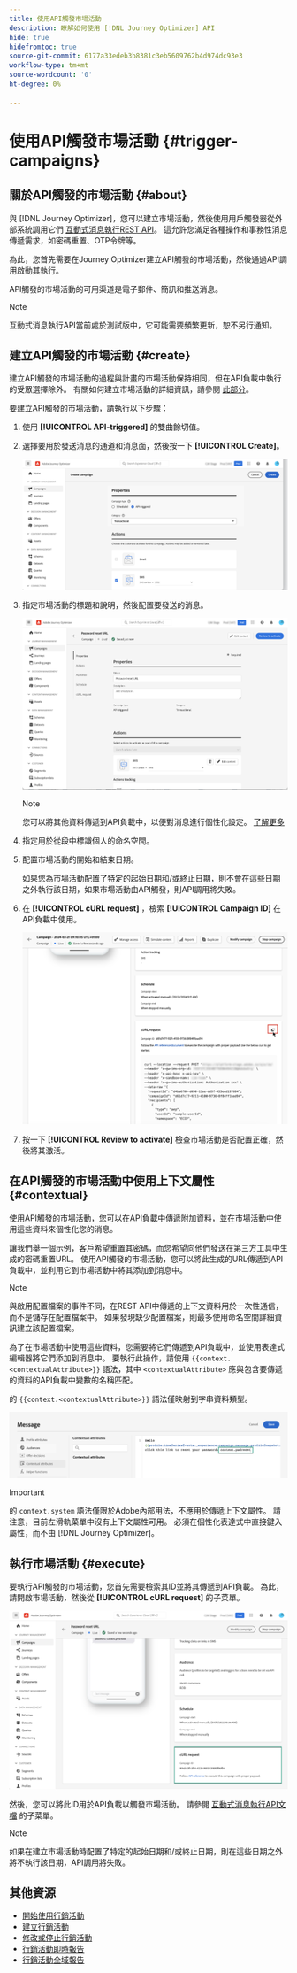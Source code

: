 ```yaml
---
title: 使用API觸發市場活動
description: 瞭解如何使用 [!DNL Journey Optimizer] API
hide: true
hidefromtoc: true
source-git-commit: 6177a33edeb3b8381c3eb5609762b4d974dc93e3
workflow-type: tm+mt
source-wordcount: '0'
ht-degree: 0%

---
```



# 使用API觸發市場活動 {#trigger-campaigns}

## 關於API觸發的市場活動 {#about}

與 [!DNL Journey Optimizer]，您可以建立市場活動，然後使用用戶觸發器從外部系統調用它們 [互動式消息執行REST API](https://developer.adobe.com/journey-optimizer-apis/references/messaging/#tag/execution)。 這允許您滿足各種操作和事務性消息傳遞需求，如密碼重置、OTP令牌等。

為此，您首先需要在Journey Optimizer建立API觸發的市場活動，然後通過API調用啟動其執行。

API觸發的市場活動的可用渠道是電子郵件、簡訊和推送消息。

>[!NOTE]
>
>互動式消息執行API當前處於測試版中，它可能需要頻繁更新，恕不另行通知。

## 建立API觸發的市場活動 {#create}

建立API觸發的市場活動的過程與計畫的市場活動保持相同，但在API負載中執行的受眾選擇除外。 有關如何建立市場活動的詳細資訊，請參閱 [此部分](create-campaign.md)。

要建立API觸發的市場活動，請執行以下步驟：

1. 使用 **[!UICONTROL API-triggered]** 的雙曲餘切值。

1. 選擇要用於發送消息的通道和消息面，然後按一下 **[!UICONTROL Create]**。

   ![](assets/api-triggered-type.png)

1. 指定市場活動的標題和說明，然後配置要發送的消息。

   ![](assets/api-triggered-properties.png)

   >[!NOTE]
   >
   >您可以將其他資料傳遞到API負載中，以便對消息進行個性化設定。 [了解更多](#contextual)

1. 指定用於從段中標識個人的命名空間。

1. 配置市場活動的開始和結束日期。

   如果您為市場活動配置了特定的起始日期和/或終止日期，則不會在這些日期之外執行該日期，如果市場活動由API觸發，則API調用將失敗。

1. 在 **[!UICONTROL cURL request]** ，檢索 **[!UICONTROL Campaign ID]** 在API負載中使用。

   ![](assets/api-triggered-curl.png)

1. 按一下 **[!UICONTROL Review to activate]** 檢查市場活動是否配置正確，然後將其激活。

## 在API觸發的市場活動中使用上下文屬性 {#contextual}

使用API觸發的市場活動，您可以在API負載中傳遞附加資料，並在市場活動中使用這些資料來個性化您的消息。

讓我們舉一個示例，客戶希望重置其密碼，而您希望向他們發送在第三方工具中生成的密碼重置URL。 使用API觸發的市場活動，您可以將此生成的URL傳遞到API負載中，並利用它到市場活動中將其添加到消息中。

>[!NOTE]
>
>與啟用配置檔案的事件不同，在REST API中傳遞的上下文資料用於一次性通信，而不是儲存在配置檔案中。 如果發現缺少配置檔案，則最多使用命名空間詳細資訊建立該配置檔案。

為了在市場活動中使用這些資料，您需要將它們傳遞到API負載中，並使用表達式編輯器將它們添加到消息中。 要執行此操作，請使用 `{{context.<contextualAttribute>}}` 語法，其中 `<contextualAttribute>` 應與包含要傳遞的資料的API負載中變數的名稱匹配。

的 `{{context.<contextualAttribute>}}` 語法僅映射到字串資料類型。

![](assets/api-triggered-context.png)

>[!IMPORTANT]
>
>的 `context.system` 語法僅限於Adobe內部用法，不應用於傳遞上下文屬性。
請注意，目前左滑軌菜單中沒有上下文屬性可用。 必須在個性化表達式中直接鍵入屬性，而不由 [!DNL Journey Optimizer]。

## 執行市場活動 {#execute}

要執行API觸發的市場活動，您首先需要檢索其ID並將其傳遞到API負載。 為此，請開啟市場活動，然後從 **[!UICONTROL cURL request]** 的子菜單。

![](assets/api-triggered-id.png)

然後，您可以將此ID用於API負載以觸發市場活動。 請參閱 [互動式消息執行API文檔](https://developer.adobe.com/journey-optimizer-apis/references/messaging/#tag/execution) 的子菜單。

>[!NOTE]
>
>如果在建立市場活動時配置了特定的起始日期和/或終止日期，則在這些日期之外將不執行該日期，API調用將失敗。

## 其他資源

* [開始使用行銷活動](get-started-with-campaigns.md)
* [建立行銷活動](create-campaign.md)
* [修改或停止行銷活動](modify-stop-campaign.md)
* [行銷活動即時報告](campaign-live-report.md)
* [行銷活動全域報告](campaign-global-report.md)
